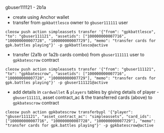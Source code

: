 gbuser111121 - 2b1a

* create using Anchor wallet
* transfer from `gpkbattlesco` owner to `gbuser111111` user
```console
cleosw push action simpleassets transfer '{"from": "gpkbattlesco", "to": "gbuser111121", "assetids": ["100000000007716", "100000000007728", "100000000007729"], "memo": "transfer cards for gpk.battles playing"}' -p gpkbattlesco@active
```

* transfer (2a1b or 1a2b cards combo) from `gbuser111111` user to `gpkbatescrow` contract
```console
cleosw push action simpleassets transfer '{"from": "gbuser111121", "to": "gpkbatescrow", "assetids": ["100000000007716", "100000000007728", "100000000007729"], "memo": "transfer cards for gpk.battles playing"}' -p gbuser111121@active
```

* add details in `cardwallet` & `players` tables by giving details of player - `gbuser111111`, asset contract_ac & the transferred cards (above) to `gpkbatescrow` contract
```console
cleosw push action gpkbatescrow transferbypl '{"player": "gbuser111121", "asset_contract_ac": "simpleassets", "card_ids": ["100000000007716", "100000000007728", "100000000007729"], "memo": "transfer cards for gpk.battles playing"}' -p gpkbatescrow@active
```